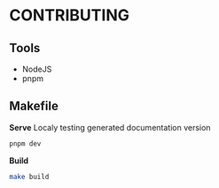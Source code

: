# CONTRIBUTING

## Tools
- NodeJS
- pnpm

## Makefile

**Serve**
Localy testing generated documentation version
```bash
pnpm dev
```

**Build**
```bash
make build
```

